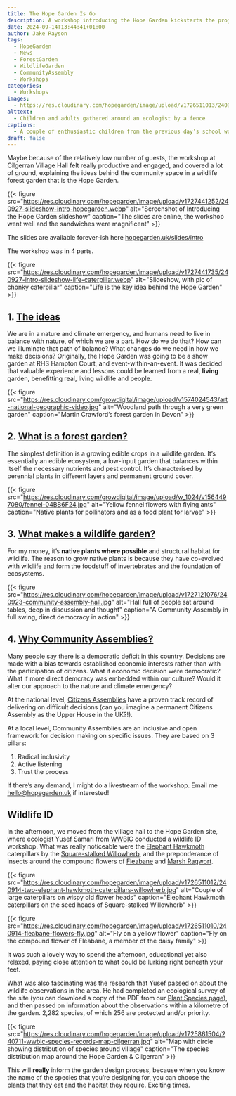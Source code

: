 ```yaml
---
title: The Hope Garden Is Go
description: A workshop introducing the Hope Garden kickstarts the project, followed by a wildlife ID workshop onsite in the afternoon
date: 2024-09-14T13:44:41+01:00
author: Jake Rayson 
tags: 
  - HopeGarden
  - News
  - ForestGarden
  - WildlifeGarden
  - CommunityAssembly
  - Workshops
categories: 
  - Workshops
images:
  - https://res.cloudinary.com/hopegarden/image/upload/v1726511013/240914-yusef-workshop-huddle.jpg
alttext: 
  - Children and adults gathered around an ecologist by a fence
captions: 
  - A couple of enthusiastic children from the previous day’s school workshop had brought their own home-made pooter on a self-motivated trip!
draft: false
---
```


Maybe because of the relatively low number of guests, the workshop at Cilgerran Village Hall felt really productive and engaged, and covered a lot of ground, explaining the ideas behind the community space in a wildlife forest garden that is the Hope Garden.

{{< figure src="https://res.cloudinary.com/hopegarden/image/upload/v1727441252/240927-slideshow-intro-hopegarden.webp" alt="Screenshot of Introducing the Hope Garden slideshow" caption="The slides are online, the workshop went well and the sandwiches were magnificent" >}}

The slides are available forever-ish here [hopegarden.uk/slides/intro](https://hopegarden.uk/slides/intro/#2)

The workshop was in 4 parts.

{{< figure src="https://res.cloudinary.com/hopegarden/image/upload/v1727441735/240927-intro-slideshow-life-caterpillar.webp" alt="Slideshow, with pic of chonky caterpillar" caption="Life is the key idea behind the Hope Garden" >}}

## 1. [The ideas](https://hopegarden.uk/slides/intro/#8)
We are in a nature and climate emergency, and humans need to live in balance with nature, of which we are a part. How do we do that? How can we illuminate that path of balance? What changes do we need in how we make decisions? Originally, the Hope Garden was going to be a show garden at RHS Hampton Court, and event-within-an-event. It was decided that valuable experience and lessons could be learned from a real, **living** garden, benefitting real, living wildlife and people.

{{< figure src="https://res.cloudinary.com/growdigital/image/upload/v1574024543/art-national-geographic-video.jpg" alt="Woodland path through a very green garden" caption="Martin Crawford’s forest garden in Devon" >}}

## 2. [What is a forest garden?](https://hopegarden.uk/slides/intro/#19)

The simplest definition is a growing edible crops in a wildlife garden. It’s essentially an edible ecosystem, a low-input garden that balances within itself the necessary nutrients and pest control. It’s characterised by perennial plants in different layers and permanent ground cover.

{{< figure src="https://res.cloudinary.com/growdigital/image/upload/w_1024/v1564497080/fennel-04BB6F24.jpg" alt="Yellow fennel flowers with flying ants" caption="Native plants for pollinators and as a food plant for larvae" >}}

## 3. [What makes a wildlife garden?](https://hopegarden.uk/slides/intro/#37)

For my money, it’s **native plants where possible** and structural habitat for wildlife. The reason to grow native plants is because they have co-evolved with wildlife and form the foodstuff of invertebrates and the foundation of ecosystems.

{{< figure src="https://res.cloudinary.com/hopegarden/image/upload/v1727121076/240923-community-assembly-hall.jpg" alt="Hall full of people sat around tables, deep in discussion and thought" caption="A Community Assembly in full swing, direct democracy in action" >}}

## 4. [Why Community Assemblies?](https://hopegarden.uk/slides/intro/#56)

Many people say there is a democratic deficit in this country. Decisions are made with a bias towards established economic interests rather than with the participation of citizens. What if economic decision were democratic? What if more direct demcracy was embedded within our culture? Would it alter our approach to the nature and climate emergency?

At the national level, [Citizens Assemblies](https://en.wikipedia.org/wiki/Citizens'_assembly) have a proven track record of delivering on difficult decisions (can you imagine a permanent Citizens Assembly as the Upper House in the UK?!).

At a local level, Community Assemblies are an inclusive and open framework for decision making on specific issues. They are based on 3 pillars:
1. Radical inclusivity
2. Active listening
3. Trust the process

If there’s any demand, I might do a livestream of the workshop. Email me <hello@hopegarden.uk> if interested!

## Wildlife ID

In the afternoon, we moved from the village hall to the Hope Garden site, where ecologist Yusef Samari from [WWBIC](https://wwbic.org.uk) conducted a wildlife ID workshop. What was really noticeable were the [Elephant Hawkmoth](https://en.wikipedia.org/wiki/Deilephila_elpenor) caterpillars by the [Square-stalked Willowherb](https://plantatlas2020.org/atlas/2cd4p9h.7aw), and the preponderance of insects around the compound flowers of [Fleabane](https://plantatlas2020.org/atlas/2cd4p9h.1nx) and [Marsh Ragwort](https://plantatlas2020.org/atlas/2cd4p9h.aqkn5p).

{{< figure src="https://res.cloudinary.com/hopegarden/image/upload/v1726511012/240914-two-elephant-hawkmoth-caterpillars-willowherb.jpg" alt="Couple of large caterpillars on wispy old flower heads" caption="Elephant Hawkmoth caterpillars on the seed heads of Square-stalked Willowherb" >}}

{{< figure src="https://res.cloudinary.com/hopegarden/image/upload/v1726511010/240914-fleabane-flowers-fly.jpg" alt="Fly on a yellow flower" caption="Fly on the compound flower of Fleabane, a member of the daisy family" >}}

It was such a lovely way to spend the afternoon, educational yet also relaxed, paying close attention to what could be lurking right beneath your feet.

What was also fascinating was the research that Yusef passed on about the wildlife observations in the area. He had completed an ecological survey of the site (you can download a copy of the PDF from our [Plant Species page](https://hopegarden.uk/species)), and then passed on information about the observations within a kilometre of the garden. 2,282 species, of which 256 are protected and/or priority.

{{< figure src="https://res.cloudinary.com/hopegarden/image/upload/v1725861504/240711-wwbic-species-records-map-cilgerran.jpg" alt="Map with circle showing distribution of species around village" caption="The species distribution map around the Hope Garden & Cilgerran" >}}

This will **really** inform the garden design process, because when you know the name of the species that you’re designing for, you can choose the plants that they eat and the habitat they require. Exciting times.
